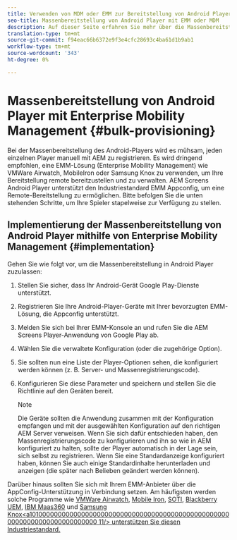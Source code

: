 ```yaml
---
title: Verwenden von MDM oder EMM zur Bereitstellung von Android Player als Massenspeicher
seo-title: Massenbereitstellung von Android Player mit EMM oder MDM
description: Auf dieser Seite erfahren Sie mehr über die Massenbereitstellung von Android Player mit EMM oder MDM
translation-type: tm+mt
source-git-commit: f94eac66b6372e9f3e4cfc28693c4ba61d1b9ab1
workflow-type: tm+mt
source-wordcount: '343'
ht-degree: 0%

---
```



# Massenbereitstellung von Android Player mit Enterprise Mobility Management {#bulk-provisioning}

Bei der Massenbereitstellung des Android-Players wird es mühsam, jeden einzelnen Player manuell mit AEM zu registrieren. Es wird dringend empfohlen, eine EMM-Lösung (Enterprise Mobility Management) wie VMWare Airwatch, MobileIron oder Samsung Knox zu verwenden, um Ihre Bereitstellung remote bereitzustellen und zu verwalten. AEM Screens Android Player unterstützt den Industriestandard EMM Appconfig, um eine Remote-Bereitstellung zu ermöglichen. Bitte befolgen Sie die unten stehenden Schritte, um Ihre Spieler stapelweise zur Verfügung zu stellen.

## Implementierung der Massenbereitstellung von Android Player mithilfe von Enterprise Mobility Management {#implementation}

Gehen Sie wie folgt vor, um die Massenbereitstellung in Android Player zuzulassen:

1. Stellen Sie sicher, dass Ihr Android-Gerät Google Play-Dienste unterstützt.
1. Registrieren Sie Ihre Android-Player-Geräte mit Ihrer bevorzugten EMM-Lösung, die Appconfig unterstützt.
1. Melden Sie sich bei Ihrer EMM-Konsole an und rufen Sie die AEM Screens Player-Anwendung von Google Play ab.
1. Wählen Sie die verwaltete Konfiguration (oder die zugehörige Option).
1. Sie sollten nun eine Liste der Player-Optionen sehen, die konfiguriert werden können (z. B. Server- und Massenregistrierungscode).
1. Konfigurieren Sie diese Parameter und speichern und stellen Sie die Richtlinie auf den Geräten bereit.

   >[!NOTE]
   >Die Geräte sollten die Anwendung zusammen mit der Konfiguration empfangen und mit der ausgewählten Konfiguration auf den richtigen AEM Server verweisen. Wenn Sie sich dafür entschieden haben, den Massenregistrierungscode zu konfigurieren und ihn so wie in AEM konfiguriert zu halten, sollte der Player automatisch in der Lage sein, sich selbst zu registrieren. Wenn Sie eine Standardanzeige konfiguriert haben, können Sie auch einige Standardinhalte herunterladen und anzeigen (die später nach Belieben geändert werden können).

Darüber hinaus sollten Sie sich mit Ihrem EMM-Anbieter über die AppConfig-Unterstützung in Verbindung setzen. Am häufigsten werden solche Programme wie [VMWare Airwatch](https://docs.samsungknox.com/admin/uem/vm-configure-appconfig.htm), [Mobile Iron](https://docs.samsungknox.com/admin/uem/mobileiron2-configure-appconfig.htm), [SOTI](https://docs.samsungknox.com/admin/uem/soti-configure-appconfig.htm), [Blackberry UEM](https://docs.samsungknox.com/admin/uem/bb-configure-appconfig.htm), [IBM Maas360](https://docs.samsungknox.com/admin/uem/ibm-configure-appconfig.htm) und [Samsung Knox&lt;a101000000000000000000000000000000000000000000000000000000000000000000000000 11/> unterstützen Sie diesen Industriestandard.](https://docs.samsungknox.com/admin/uem/km-configure-appconfig.htm)


